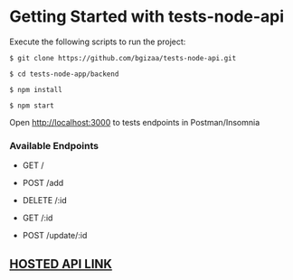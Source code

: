 # Getting Started with tests-node-api


Execute the following scripts to run the project:

```
$ git clone https://github.com/bgizaa/tests-node-api.git
```

```
$ cd tests-node-app/backend
```

```
$ npm install
```

```
$ npm start
```


Open [http://localhost:3000](http://localhost:3000) to tests endpoints in Postman/Insomnia

### Available Endpoints


 - GET /

 - POST /add

 - DELETE /:id

 - GET /:id

 - POST /update/:id


## [HOSTED API LINK](https://peaceful-coast-34523.herokuapp.com/tests)

